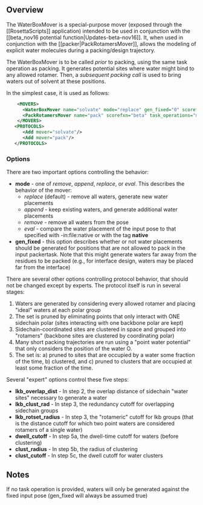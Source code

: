 ## Overview

The WaterBoxMover is a special-purpose mover (exposed through the [[RosettaScripts]] application) intended to be used in conjunction with the [[beta_nov16 potential function|Updates-beta-nov16]]. It, when used in conjunction with the [[packer|PackRotamersMover]], allows the modeling of explicit water molecules during a packing/design trajectory.

The WaterBoxMover is to be called _prior_ to packing, using the same task operation as packing.  It generates potential sites where water might bind to any allowed rotamer.  Then, a _subsequent packing call_ is used to bring waters out of solvent at these positions.

In the simplest case, it is used as follows:
```xml
    <MOVERS>
      <WaterBoxMover name="solvate" mode="replace" gen_fixed="0" scorefxn="beta" task_operations="mytaskops" />
      <PackRotamersMover name="pack" scorefxn="beta" task_operations="mytaskops"/>
    </MOVERS>
   <PROTOCOLS>
      <Add mover="solvate"/>
      <Add mover="pack"/>
   </PROTOCOLS>
```

### Options

There are two important options controlling the behavior:
* **mode** - one of _remove_, _append_, _replace_, or _eval_.  This describes the behavior of the mover:
    * _replace_ (default) - remove all waters, generate new water placements
    * _append_ - keep existing waters, and generate additional water placements
    * _remove_ - remove all waters from the pose
    * _eval_ - compare the water placement of the input pose to that specified with -in:file:native or with the tag **native**
* **gen_fixed** - this option describes whether or not water placements should be generated for positions that are not allowed to pack in the input packertask.  Note that this might generate waters far away from the residues to be packed (e.g., for interface design, waters may be placed far from the interface)

There are several other options controlling protocol behavior, that should not be changed except by experts.  The protocol itself is run in several stages:

1. Waters are generated by considering every allowed rotamer and placing "ideal" waters at each polar group
2. The set is pruned by eliminating points that only interact with ONE sidechain polar (sites interacting with one backbone polar are kept)
3. Sidechain-coordinated sites are clustered in space and grouped into "rotamers" (backbone sites are clustered by coordinating polar)
4. Many short packing trajectories are run using a "point water potential" that only considers the position of the water O.
5. The set is: a) pruned to sites that are occupied by a water some fraction of the time, b) clustered, and c) pruned to clusters that are occupied at least some fraction of the time.

Several "expert" options control these five steps:
* **lkb_overlap_dist** - In step 2, the overlap distance of sidechain "water sites" necessary to generate a water
* **lkb_clust_rad** - In step 3, the redundancy cutoff for overlapping sidechain groups
* **lkb_rotset_radius** - In step 3, the "rotameric" cutoff for lkb groups (that is the distance cutoff for which two point waters are considered rotamers of a single water)
* **dwell_cutoff** - In step 5a, the dwell-time cutoff for waters (before clustering)
* **clust_radius** - In step 5b, the radius of clustering
* **clust_cutoff** - In step 5c, the dwell cutoff for water clusters

## Notes

If no task operation is provided, waters will only be generated against the fixed input pose (gen_fixed will always be assumed true)

